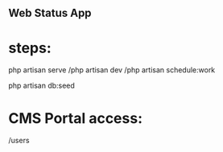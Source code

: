 ## Web Status App
# steps:
php artisan serve
/php artisan dev
/php artisan schedule:work


php artisan db:seed


# CMS Portal access:
/users
